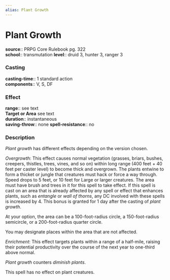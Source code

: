 ```yaml
---
alias: Plant Growth
---
```


# Plant Growth 

**source**:: PRPG Core Rulebook pg. 322  
**school**:: transmutation
**level**:: druid 3, hunter 3, ranger 3

### Casting 

**casting-time**:: 1 standard action  
**components**:: V, S, DF

### Effect 

**range**:: see text  
**Target or Area** see text  
**duration**:: instantaneous  
**saving-throw**:: none
**spell-resistance**:: no

### Description 

*Plant growth* has different effects depending on the version chosen.  
  
*Overgrowth*: This effect causes normal vegetation (grasses, briars, bushes, creepers, thistles, trees, vines, and so on) within long range (400 feet + 40 feet per caster level) to become thick and overgrown. The plants entwine to form a thicket or jungle that creatures must hack or force a way through. Speed drops to 5 feet, or 10 feet for Large or larger creatures. The area must have brush and trees in it for this spell to take effect. If this spell is cast on an area that is already affected by any spell or effect that enhances plants, such as *entangle* or *wall of thorns*, any DC involved with these spells is increased by 4. This bonus is granted for 1 day after the casting of *plant growth*.  
  
At your option, the area can be a 100-foot-radius circle, a 150-foot-radius semicircle, or a 200-foot-radius quarter circle.  
  
You may designate places within the area that are not affected.  
  
*Enrichment*: This effect targets plants within a range of a half-mile, raising their potential productivity over the course of the next year to one-third above normal.  
  
*Plant growth* counters *diminish plants*.  
  
This spell has no effect on plant creatures.

